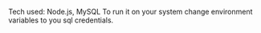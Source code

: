 Tech used: Node.js, MySQL
To run it on your system change environment variables to you sql credentials.

